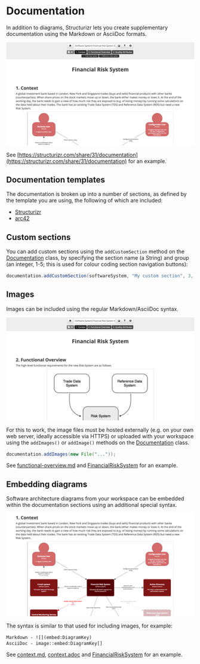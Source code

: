 # Documentation

In addition to diagrams, Structurizr lets you create supplementary documentation using the Markdown or AsciiDoc formats.

![Example documentation](images/documentation-1.png)

See [https://structurizr.com/share/31/documentation](https://structurizr.com/share/31/documentation) for an example.

## Documentation templates

The documentation is broken up into a number of sections, as defined by the template you are using, the following of which are included:

- [Structurizr](documentation-structurizr.md)
- [arc42](documentation-arc42.md)

## Custom sections

You can add custom sections using the ```addCustomSection``` method on the [Documentation](https://github.com/structurizr/java/blob/master/structurizr-core/src/com/structurizr/documentation/Documentation.java) class, by specifying the section name (a String) and group (an integer, 1-5; this is used for colour coding section navigation buttons):

```java
documentation.addCustomSection(softwareSystem, "My custom section", 3, Format.Markdown, ...);
```

## Images

Images can be included using the regular Markdown/AsciiDoc syntax.

![Including images](images/documentation-2.png)

For this to work, the image files must be hosted externally (e.g. on your own web server, ideally accessible via HTTPS) or uploaded with your workspace using the ```addImages()``` or ```addImage()``` methods on the [Documentation](https://github.com/structurizr/java/blob/master/structurizr-core/src/com/structurizr/documentation/Documentation.java) class.

```java
documentation.addImages(new File("..."));
```

See [functional-overview.md](https://raw.githubusercontent.com/structurizr/java/master/structurizr-examples/src/com/structurizr/example/financialrisksystem/functional-overview.md) and [FinancialRiskSystem](https://github.com/structurizr/java/blob/master/structurizr-examples/src/com/structurizr/example/FinancialRiskSystem.java) for an example.

## Embedding diagrams

Software architecture diagrams from your workspace can be embedded within the documentation sections using an additional special syntax.

![Embedding diagrams](images/documentation-3.png)

The syntax is similar to that used for including images, for example:

```
Markdown - ![](embed:DiagramKey)
AsciiDoc - image::embed:DiagramKey[]
```

See [context.md](https://raw.githubusercontent.com/structurizr/java/master/structurizr-examples/src/com/structurizr/example/financialrisksystem/context.md), [context.adoc](https://raw.githubusercontent.com/structurizr/java/master/structurizr-examples/src/com/structurizr/example/financialrisksystem/context.adoc) and [FinancialRiskSystem](https://github.com/structurizr/java/blob/master/structurizr-examples/src/com/structurizr/example/FinancialRiskSystem.java) for an example.